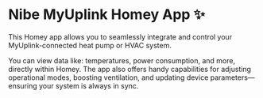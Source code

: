 # Nibe MyUplink Homey App ✨
This Homey app allows you to seamlessly integrate and control your MyUplink-connected heat pump or HVAC system. 

You can view data like:
temperatures, power consumption, and more, directly within Homey. 
The app also offers handy capabilities for adjusting operational modes, boosting ventilation, and updating device parameters—ensuring your system is always in sync.